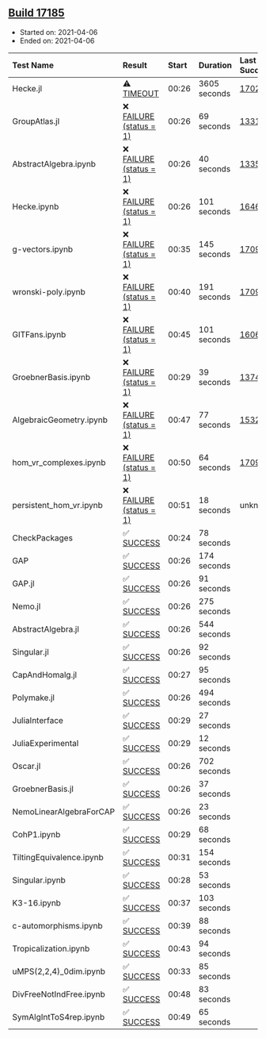 ## [Build 17185](https://oscarci.mathematik.uni-kl.de/job/oscar/17185/)

* Started on: 2021-04-06
* Ended on: 2021-04-06

| Test Name    | Result | Start | Duration | Last Success | First Failure |
|:-------------|:-------|:------|:---------|:-------------|:--------------|
| Hecke.jl | ⚠ [TIMEOUT](https://oscarci.mathematik.uni-kl.de/job/oscar/17185/artifact/logs/build-17185/Hecke.jl.log) | 00:26 | 3605 seconds | [17022](https://oscarci.mathematik.uni-kl.de/job/oscar/17022/) | [17023](https://oscarci.mathematik.uni-kl.de/job/oscar/17023/) |
| GroupAtlas.jl | ❌ [FAILURE (status = 1)](https://oscarci.mathematik.uni-kl.de/job/oscar/17185/artifact/logs/build-17185/GroupAtlas.jl.log) | 00:26 | 69 seconds | [13311](https://oscarci.mathematik.uni-kl.de/job/oscar/13311/) | [13312](https://oscarci.mathematik.uni-kl.de/job/oscar/13312/) |
| AbstractAlgebra.ipynb | ❌ [FAILURE (status = 1)](https://oscarci.mathematik.uni-kl.de/job/oscar/17185/artifact/logs/build-17185/AbstractAlgebra.ipynb.log) | 00:26 | 40 seconds | [13355](https://oscarci.mathematik.uni-kl.de/job/oscar/13355/) | [13356](https://oscarci.mathematik.uni-kl.de/job/oscar/13356/) |
| Hecke.ipynb | ❌ [FAILURE (status = 1)](https://oscarci.mathematik.uni-kl.de/job/oscar/17185/artifact/logs/build-17185/Hecke.ipynb.log) | 00:26 | 101 seconds | [16463](https://oscarci.mathematik.uni-kl.de/job/oscar/16463/) | [16464](https://oscarci.mathematik.uni-kl.de/job/oscar/16464/) |
| g-vectors.ipynb | ❌ [FAILURE (status = 1)](https://oscarci.mathematik.uni-kl.de/job/oscar/17185/artifact/logs/build-17185/g-vectors.ipynb.log) | 00:35 | 145 seconds | [17099](https://oscarci.mathematik.uni-kl.de/job/oscar/17099/) | [17100](https://oscarci.mathematik.uni-kl.de/job/oscar/17100/) |
| wronski-poly.ipynb | ❌ [FAILURE (status = 1)](https://oscarci.mathematik.uni-kl.de/job/oscar/17185/artifact/logs/build-17185/wronski-poly.ipynb.log) | 00:40 | 191 seconds | [17098](https://oscarci.mathematik.uni-kl.de/job/oscar/17098/) | [17099](https://oscarci.mathematik.uni-kl.de/job/oscar/17099/) |
| GITFans.ipynb | ❌ [FAILURE (status = 1)](https://oscarci.mathematik.uni-kl.de/job/oscar/17185/artifact/logs/build-17185/GITFans.ipynb.log) | 00:45 | 101 seconds | [16068](https://oscarci.mathematik.uni-kl.de/job/oscar/16068/) | [16069](https://oscarci.mathematik.uni-kl.de/job/oscar/16069/) |
| GroebnerBasis.ipynb | ❌ [FAILURE (status = 1)](https://oscarci.mathematik.uni-kl.de/job/oscar/17185/artifact/logs/build-17185/GroebnerBasis.ipynb.log) | 00:29 | 39 seconds | [13748](https://oscarci.mathematik.uni-kl.de/job/oscar/13748/) | [13749](https://oscarci.mathematik.uni-kl.de/job/oscar/13749/) |
| AlgebraicGeometry.ipynb | ❌ [FAILURE (status = 1)](https://oscarci.mathematik.uni-kl.de/job/oscar/17185/artifact/logs/build-17185/AlgebraicGeometry.ipynb.log) | 00:47 | 77 seconds | [15322](https://oscarci.mathematik.uni-kl.de/job/oscar/15322/) | [15323](https://oscarci.mathematik.uni-kl.de/job/oscar/15323/) |
| hom_vr_complexes.ipynb | ❌ [FAILURE (status = 1)](https://oscarci.mathematik.uni-kl.de/job/oscar/17185/artifact/logs/build-17185/hom_vr_complexes.ipynb.log) | 00:50 | 64 seconds | [17099](https://oscarci.mathematik.uni-kl.de/job/oscar/17099/) | [17100](https://oscarci.mathematik.uni-kl.de/job/oscar/17100/) |
| persistent_hom_vr.ipynb | ❌ [FAILURE (status = 1)](https://oscarci.mathematik.uni-kl.de/job/oscar/17185/artifact/logs/build-17185/persistent_hom_vr.ipynb.log) | 00:51 | 18 seconds | unknown | unknown |
| CheckPackages | ✅ [SUCCESS](https://oscarci.mathematik.uni-kl.de/job/oscar/17185/artifact/logs/build-17185/CheckPackages.log) | 00:24 | 78 seconds |  |  |
| GAP | ✅ [SUCCESS](https://oscarci.mathematik.uni-kl.de/job/oscar/17185/artifact/logs/build-17185/GAP.log) | 00:26 | 174 seconds |  |  |
| GAP.jl | ✅ [SUCCESS](https://oscarci.mathematik.uni-kl.de/job/oscar/17185/artifact/logs/build-17185/GAP.jl.log) | 00:26 | 91 seconds |  |  |
| Nemo.jl | ✅ [SUCCESS](https://oscarci.mathematik.uni-kl.de/job/oscar/17185/artifact/logs/build-17185/Nemo.jl.log) | 00:26 | 275 seconds |  |  |
| AbstractAlgebra.jl | ✅ [SUCCESS](https://oscarci.mathematik.uni-kl.de/job/oscar/17185/artifact/logs/build-17185/AbstractAlgebra.jl.log) | 00:26 | 544 seconds |  |  |
| Singular.jl | ✅ [SUCCESS](https://oscarci.mathematik.uni-kl.de/job/oscar/17185/artifact/logs/build-17185/Singular.jl.log) | 00:26 | 92 seconds |  |  |
| CapAndHomalg.jl | ✅ [SUCCESS](https://oscarci.mathematik.uni-kl.de/job/oscar/17185/artifact/logs/build-17185/CapAndHomalg.jl.log) | 00:27 | 95 seconds |  |  |
| Polymake.jl | ✅ [SUCCESS](https://oscarci.mathematik.uni-kl.de/job/oscar/17185/artifact/logs/build-17185/Polymake.jl.log) | 00:26 | 494 seconds |  |  |
| JuliaInterface | ✅ [SUCCESS](https://oscarci.mathematik.uni-kl.de/job/oscar/17185/artifact/logs/build-17185/JuliaInterface.log) | 00:29 | 27 seconds |  |  |
| JuliaExperimental | ✅ [SUCCESS](https://oscarci.mathematik.uni-kl.de/job/oscar/17185/artifact/logs/build-17185/JuliaExperimental.log) | 00:29 | 12 seconds |  |  |
| Oscar.jl | ✅ [SUCCESS](https://oscarci.mathematik.uni-kl.de/job/oscar/17185/artifact/logs/build-17185/Oscar.jl.log) | 00:26 | 702 seconds |  |  |
| GroebnerBasis.jl | ✅ [SUCCESS](https://oscarci.mathematik.uni-kl.de/job/oscar/17185/artifact/logs/build-17185/GroebnerBasis.jl.log) | 00:26 | 37 seconds |  |  |
| NemoLinearAlgebraForCAP | ✅ [SUCCESS](https://oscarci.mathematik.uni-kl.de/job/oscar/17185/artifact/logs/build-17185/NemoLinearAlgebraForCAP.log) | 00:26 | 23 seconds |  |  |
| CohP1.ipynb | ✅ [SUCCESS](https://oscarci.mathematik.uni-kl.de/job/oscar/17185/artifact/logs/build-17185/CohP1.ipynb.log) | 00:29 | 68 seconds |  |  |
| TiltingEquivalence.ipynb | ✅ [SUCCESS](https://oscarci.mathematik.uni-kl.de/job/oscar/17185/artifact/logs/build-17185/TiltingEquivalence.ipynb.log) | 00:31 | 154 seconds |  |  |
| Singular.ipynb | ✅ [SUCCESS](https://oscarci.mathematik.uni-kl.de/job/oscar/17185/artifact/logs/build-17185/Singular.ipynb.log) | 00:28 | 53 seconds |  |  |
| K3-16.ipynb | ✅ [SUCCESS](https://oscarci.mathematik.uni-kl.de/job/oscar/17185/artifact/logs/build-17185/K3-16.ipynb.log) | 00:37 | 103 seconds |  |  |
| c-automorphisms.ipynb | ✅ [SUCCESS](https://oscarci.mathematik.uni-kl.de/job/oscar/17185/artifact/logs/build-17185/c-automorphisms.ipynb.log) | 00:39 | 88 seconds |  |  |
| Tropicalization.ipynb | ✅ [SUCCESS](https://oscarci.mathematik.uni-kl.de/job/oscar/17185/artifact/logs/build-17185/Tropicalization.ipynb.log) | 00:43 | 94 seconds |  |  |
| uMPS(2,2,4)_0dim.ipynb | ✅ [SUCCESS](https://oscarci.mathematik.uni-kl.de/job/oscar/17185/artifact/logs/build-17185/uMPS-2-2-4-_0dim.ipynb.log) | 00:33 | 85 seconds |  |  |
| DivFreeNotIndFree.ipynb | ✅ [SUCCESS](https://oscarci.mathematik.uni-kl.de/job/oscar/17185/artifact/logs/build-17185/DivFreeNotIndFree.ipynb.log) | 00:48 | 83 seconds |  |  |
| SymAlgIntToS4rep.ipynb | ✅ [SUCCESS](https://oscarci.mathematik.uni-kl.de/job/oscar/17185/artifact/logs/build-17185/SymAlgIntToS4rep.ipynb.log) | 00:49 | 65 seconds |  |  |

